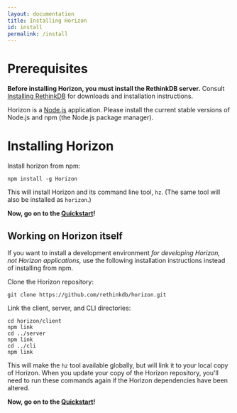 ```yaml
---
layout: documentation
title: Installing Horizon
id: install
permalink: /install
---
```


# Prerequisites #

**Before installing Horizon, you must install the RethinkDB server.** Consult [Installing RethinkDB][ir] for downloads and installation instructions.

[ir]: http://rethinkdb.com/docs/install/

Horizon is a [Node.js][njs] application. Please install the current stable versions of Node.js and npm (the Node.js package manager).

[njs]: https://nodejs.org/

# Installing Horizon #

Install horizon from npm:

    npm install -g Horizon

This will install Horizon and its command line tool, `hz`. (The same tool will also be installed as `horizon`.)

**Now, go on to the [Quickstart][q]!**

[q]: /docs/quickstart

## Working on Horizon itself ##

If you want to install a development environment _for developing Horizon, not Horizon applications,_ use the following installation instructions instead of installing from npm.

Clone the Horizon repository:

    git clone https://github.com/rethinkdb/horizon.git

Link the client, server, and CLI directories:

    cd horizon/client
    npm link
    cd ../server
    npm link
    cd ../cli
    npm link

This will make the `hz` tool available globally, but will link it to your local copy of Horizon. When you update your copy of the Horizon repository, you'll need to run these commands again if the Horizon dependencies have been altered.

**Now, go on to the [Quickstart][q]!**
